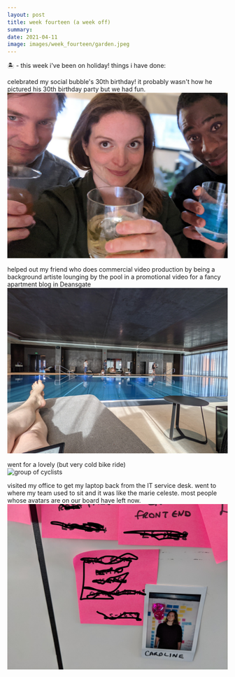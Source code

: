 ```yaml
---
layout: post
title: week fourteen (a week off)
summary:  
date: 2021-04-11
image: images/week_fourteen/garden.jpeg
---
```


🏝 - this week i've been on holiday! things i have done:

celebrated my social bubble's 30th birthday! it probably wasn't how he pictured his 30th birthday party but we had fun.  
![three people holding drinks](/images/week_fourteen/cheers.jpg)

helped out my friend who does commercial video production by being a background artiste lounging by the pool in a promotional video for a fancy apartment blog in Deansgate  
![swimming pool](/images/week_fourteen/pool.jpeg)

went for a lovely (but very cold bike ride)  
![group of cyclists](/images/week_fourteen/cycling.png)

visited my office to get my laptop back from the IT service desk. went to where my team used to sit and it was like the marie celeste. most people whose avatars are on our board have left now.  
![polaroid portrait on whiteboard](/images/week_fourteen/board.jpg)